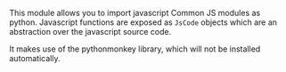 This module allows you to import javascript Common JS modules
as python. Javascript functions are exposed as `JsCode` objects
which are an abstraction over the javascript source code.

It makes use of the pythonmonkey library, which will not 
be installed automatically. 

